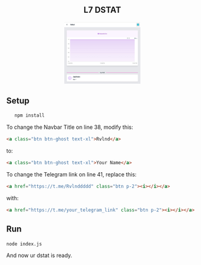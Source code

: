 ## <center>L7 DSTAT</center>

<div align="center">
  <img src="screenshoot/Screenshot_20240129-192657.jpg" width="200">
</div>

## Setup

```bash
   npm install
   ```
To change the Navbar Title on line 38, modify this:
```html
<a class="btn btn-ghost text-xl">Rvlnd</a>
```
to:
```html
<a class="btn btn-ghost text-xl">Your Name</a>
```

To change the Telegram link on line 41, replace this:
```html
<a href="https://t.me/Rvlnddddd" class="btn p-2"><i></i></a>
```
with:
```html
<a href="https://t.me/your_telegram_link" class="btn p-2"><i></i></a>
```

## Run

```bash
node index.js
```

And now ur dstat is ready.
